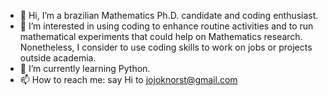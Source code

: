 - 👋 Hi, I’m a brazilian Mathematics Ph.D. candidate and coding enthusiast.
- 👀 I’m interested in using coding to enhance routine activities and to run mathematical experiments that could help on Mathematics research. Nonetheless, I consider to use coding skills to work on jobs or projects outside academia. 
- 🌱 I’m currently learning Python.
- 📫 How to reach me: say Hi to jojoknorst@gmail.com
